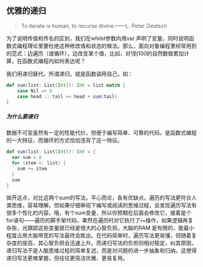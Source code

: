 ## 优雅的递归

> To iterate is human, to recurse divine.——L. Peter Deutsch

为了说明传值和传名的区别，我们在whilst参数内用var
声明了变量，同时说明函数式编程理论里要杜绝这种修改值和状态的做法。那么，面向对象编程里经常用到的范式：边遍历（或循环），边改变某个值，比如，对1到100的自然数做累加计算，在函数式编程内如何表达呢？

我们用递归替代。所谓递归，就是函数调用自己，如：
```scala
def sum(list: List[Int]): Int = list match {
    case Nil => 0
    case head :: tail => head + sum(tail)
}
```

##### 为什么要递归

数据不可变虽然有一定的性能代价，但便于编写简单、可靠的代码，是函数式编程的一大特征，而循环的方式恰恰违背了这一特征。
```scala
def sum(list: List[Int]): Int = {
  var sum = 0
  for (item <- list) {
    sum += item
  }
  sum
}
```
拋开这点，对比这两个sum的写法，平心而论，各有优缺点。遍历的写法更符合人类思维，容易理解。但如果仔细审视下编写或阅读的思维过程，会发现遍历写法有很多个性化的内容。哦，有个sum变量，所以你预期在后面会修改它，接着是个for语句——遍历的脚手架代码，果然在遍历时对它执行了`+=`操作，如果逻辑再复杂些，光跟踪这些变量就已经是很大的心智负担。大脑的RAM
是有限的，能最小程度占用大脑带宽的写法最终会胜出。在代码简单时，遍历写法更易懂，但随着复杂度的提高，其心智负担会迅速上升。而递归写法的负担则相对稳定，纠其原因，递归写法不是人脑思维过程的简单复述，而是对问题的进一步抽象和归纳。这使得递归写法更难掌握，但往往更简洁优雅、更易复用。

